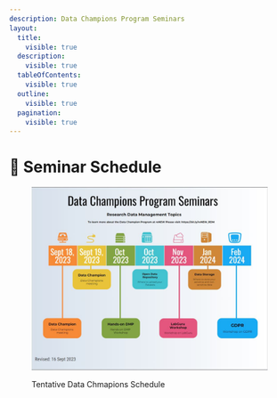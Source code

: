 ```yaml
---
description: Data Champions Program Seminars
layout:
  title:
    visible: true
  description:
    visible: true
  tableOfContents:
    visible: true
  outline:
    visible: true
  pagination:
    visible: true
---
```


# 🔴 Seminar Schedule



<div data-full-width="true">

<figure><img src="../../.gitbook/assets/Capture.JPG" alt=""><figcaption><p>Tentative Data Chmapions Schedule</p></figcaption></figure>

</div>
